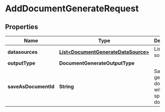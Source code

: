 

# AddDocumentGenerateRequest


## Properties

| Name | Type | Description | Notes |
|------------ | ------------- | ------------- | -------------|
|**datasources** | [**List&lt;DocumentGenerateDataSource&gt;**](DocumentGenerateDataSource.md) | List of data sources |  [optional] |
|**outputType** | **DocumentGenerateOutputType** |  |  [optional] |
|**saveAsDocumentId** | **String** | Save the generated document with a specific documentId |  [optional] |



